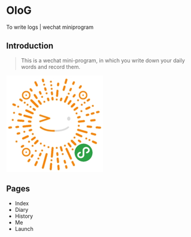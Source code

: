 # OloG
To write logs | wechat miniprogram

## Introduction
> This is a wechat mini-program, in which you write down your daily words and record them. 

![](https://github.com/chaowy13/OloG/blob/dev/images/sunCode.jpg)

## Pages
* Index
* Diary
* History
* Me
* Launch
